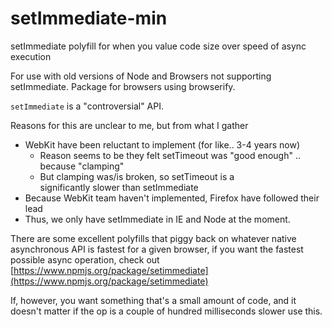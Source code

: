 # setImmediate-min

setImmediate polyfill for when you value code size over speed of async execution

For use with old versions of Node and Browsers not
supporting setImmediate. Package for browsers using
browserify.

`setImmediate` is a "controversial" API.

Reasons for this are unclear to me,
but from what I gather

* WebKit have been reluctant to implement (for like.. 3-4 years now)
  * Reason seems to be they felt setTimeout was "good enough" .. because "clamping"
  * But clamping was/is broken, so setTimeout is a  
    significantly slower than setImmediate
* Because WebKit team haven't implemented, Firefox have
  followed their lead
* Thus, we only have setImmediate in IE and Node at the moment. 

There are some excellent polyfills that piggy back
on whatever native asynchronous API is fastest for
a given browser, if you want the fastest possible
async operation, check out [https://www.npmjs.org/package/setimmediate](https://www.npmjs.org/package/setimmediate)

If, however,  you want something that's a small amount of code, and it doesn't matter if the op is a couple of hundred milliseconds slower use this.




